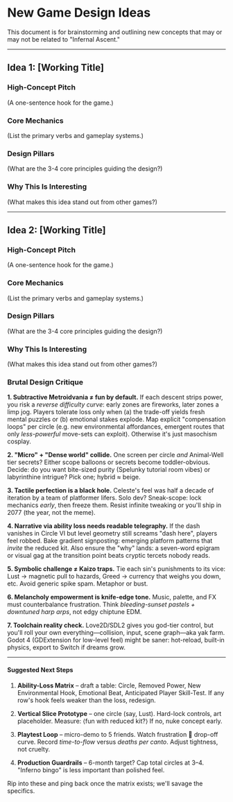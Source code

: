 # New Game Design Ideas

This document is for brainstorming and outlining new concepts that may or may not be related to "Infernal Ascent."

---

## Idea 1: [Working Title]

### High-Concept Pitch

(A one-sentence hook for the game.)

### Core Mechanics

(List the primary verbs and gameplay systems.)

### Design Pillars

(What are the 3-4 core principles guiding the design?)

### Why This Is Interesting

(What makes this idea stand out from other games?)

---

## Idea 2: [Working Title]

### High-Concept Pitch

(A one-sentence hook for the game.)

### Core Mechanics

(List the primary verbs and gameplay systems.)

### Design Pillars

(What are the 3-4 core principles guiding the design?)

### Why This Is Interesting

(What makes this idea stand out from other games?)

### Brutal Design Critique

**1. Subtractive Metroidvania ≠ fun by default.**
If each descent strips power, you risk a _reverse difficulty curve_: early zones are fireworks, later zones a limp jog. Players tolerate loss only when (a) the trade-off yields fresh mental puzzles or (b) emotional stakes explode. Map explicit "compensation loops" per circle (e.g. new environmental affordances, emergent routes that only _less-powerful_ move-sets can exploit). Otherwise it's just masochism cosplay.

**2. "Micro" + "Dense world" collide.**
One screen per circle _and_ Animal-Well tier secrets? Either scope balloons or secrets become toddler-obvious. Decide: do you want bite-sized purity (Spelunky tutorial room vibes) or labyrinthine intrigue? Pick one; hybrid ≈ beige.

**3. Tactile perfection is a black hole.**
Celeste's feel was half a decade of iteration by a team of platformer lifers. Solo dev? Sneak-scope: lock mechanics _early_, then freeze them. Resist infinite tweaking or you'll ship in 2077 (the year, not the meme).

**4. Narrative via ability loss needs readable telegraphy.**
If the dash vanishes in Circle VI but level geometry still screams "dash here", players feel robbed. Bake gradient signposting: emerging platform patterns that _invite_ the reduced kit. Also ensure the "why" lands: a seven-word epigram or visual gag at the transition point beats cryptic tercets nobody reads.

**5. Symbolic challenge ≠ Kaizo traps.**
Tie each sin's punishments to its vice: Lust → magnetic pull to hazards, Greed → currency that weighs you down, etc. Avoid generic spike spam. Metaphor or bust.

**6. Melancholy empowerment is knife-edge tone.**
Music, palette, and FX must counterbalance frustration. Think _bleeding-sunset pastels + downtuned harp arps_, not edgy chiptune EDM.

**7. Toolchain reality check.**
Love2D/SDL2 gives you god-tier control, but you'll roll your own everything—collision, input, scene graph—aka yak farm. Godot 4 (GDExtension for low-level feel) might be saner: hot-reload, built-in physics, export to Switch if dreams grow.

---

#### Suggested Next Steps

1. **Ability-Loss Matrix** – draft a table: Circle, Removed Power, New Environmental Hook, Emotional Beat, Anticipated Player Skill-Test. If any row's hook feels weaker than the loss, redesign.

2. **Vertical Slice Prototype** – one circle (say, Lust). Hard-lock controls, art placeholder. Measure: ⟨fun with reduced kit?⟩ If no, nuke concept early.

3. **Playtest Loop** – micro-demo to 5 friends. Watch frustration  drop-off curve. Record _time-to-flow_ versus _deaths per canto_. Adjust tightness, not cruelty.

4. **Production Guardrails** – 6-month target? Cap total circles at 3–4. "Inferno bingo" is less important than polished feel.

Rip into these and ping back once the matrix exists; we'll savage the specifics.
